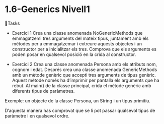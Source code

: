 # 1.6-Generics Nivell1

📄Tasks

- Exercici 1
Crea una classe anomenada NoGenericMethods que emmagatzemi tres arguments del mateix tipus, juntament amb els mètodes per a emmagatzemar i extreure aquests objectes i un constructor per a inicialitzar els tres. Comprova que els arguments es poden posar en qualsevol posició en la crida al constructor.

- Exercici 2
Crea una classe anomenada Persona amb els atributs nom, cognom i edat. Després crea una classe anomenada GenericMethods amb un mètode genèric que accepti tres arguments de tipus genèric. Aquest mètode només ha d’imprimir per pantalla els arguments que ha rebut. Al main() de la classe principal, crida el mètode genèric amb diferents tipus de paràmetres.

Exemple: un objecte de la classe Persona, un String i un tipus primitiu.


D’aquesta manera has comprovat que se li pot passar qualsevol tipus de paràmetre i en qualsevol ordre.
